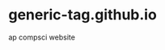 # generic-tag.github.io
ap compsci website

<!DOCTYPE html>

<html>
<!-- AT LEAST 2 images, 2 headings, Link to another page. Topic: planes/photos/me/something else ig-->
<!-- procrastination jumpscare -->
<!-- Look thru old laptop to find that one photo of plane on sunset -->
<body>
	<h1></h1>
</body>

</html>
